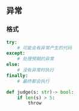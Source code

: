 <!--
 * @Description: 
 * @Version: 
 * @Autor: DaLao
 * @Email: dalao_li@163.com
 * @QQ: 1061299112
 * @Date: 2021-01-25 22:06:50
 * @LastEditors: DaLao
 * @LastEditTime: 2022-03-27 23:09:56
-->

## 异常

### 格式

```py
try:
    # 可能会有异常产生的代码
except:
    # 处理预期的异常
else:
    # 没有异常时执行
finally:
    # 最终都会执行
```

```py
def judge(s: str)-> bool:
    if len(s) > 5:
        throw 

```